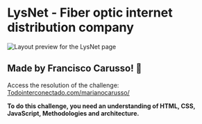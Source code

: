 # LysNet - Fiber optic internet distribution company

![Layout preview for the LysNet page](./img/presentaci%C3%B3n.png)

## Made by Francisco Carusso! 💯

Access the resolution of the challenge: [Todointerconectado.com/marianocarusso/](https://todointerconectado.com/marianocarusso/)

**To do this challenge, you need an understanding of HTML, CSS, JavaScript, Methodologies and architecture.**
